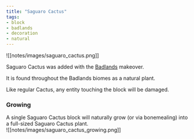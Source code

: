 ```yaml
---
title: "Saguaro Cactus"
tags:
- block
- badlands
- decoration
- natural
---
```


![[notes/images/saguaro_cactus.png]]

Saguaro Cactus was added with the [Badlands](notes/makeover/badlands) makeover.

It is found throughout the Badlands biomes as a natural plant.

Like regular Cactus, any entity touching the block will be damaged.

### Growing
A single Saguaro Cactus block will naturally grow (or via bonemealing) into a full-sized  Saguaro Cactus plant.  
![[notes/images/saguaro_cactus_growing.png]]